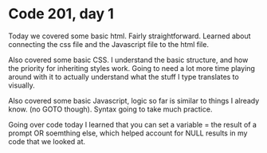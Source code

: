 # Code 201, day 1

Today we covered some basic html.  Fairly straightforward.  Learned about connecting the css file and the Javascript file to the html file.

Also covered some basic CSS.  I understand the basic structure, and how the priority for inheriting styles work.  Going to need a lot more time playing around with it to actually understand what the stuff I type translates to visually.

Also covered some basic Javascript, logic so far is similar to things I already know. (no GOTO though).  Syntax going to take much practice.

Going over code today I learned that you can set a variable = the result of a prompt OR soemthing else, which helped account for NULL results in my code that we looked at.
